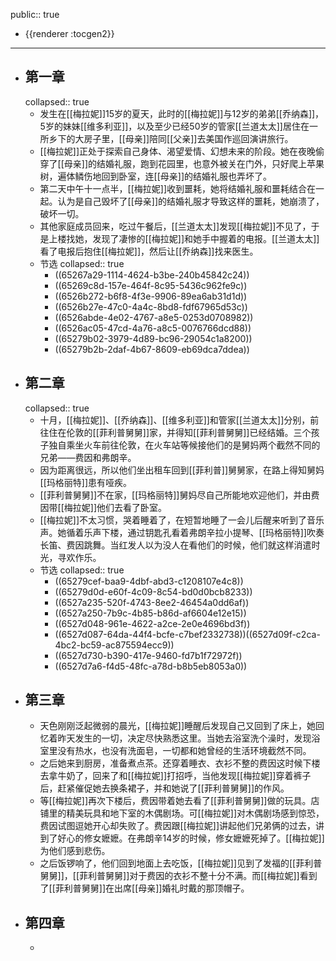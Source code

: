 public:: true

- {{renderer :tocgen2}}
- ---
- ## 第一章
  collapsed:: true
	- 发生在[[梅拉妮]]15岁的夏天，此时的[[梅拉妮]]与12岁的弟弟[[乔纳森]]，5岁的妹妹[[维多利亚]]，以及至少已经50岁的管家[[兰道太太]]居住在一所乡下的大房子里，[[母亲]]陪同[[父亲]]去美国作巡回演讲旅行。
	- [[梅拉妮]]正处于探索自己身体、渴望爱情、幻想未来的阶段。她在夜晚偷穿了[[母亲]]的结婚礼服，跑到花园里，也意外被关在门外，只好爬上苹果树，遍体鳞伤地回到卧室，连[[母亲]]的结婚礼服也弄坏了。
	- 第二天中午十一点半，[[梅拉妮]]收到噩耗，她将结婚礼服和噩耗结合在一起。认为是自己毁坏了[[母亲]]的结婚礼服才导致这样的噩耗，她崩溃了，破坏一切。
	- 其他家庭成员回来，吃过午餐后，[[兰道太太]]发现[[梅拉妮]]不见了，于是上楼找她，发现了凄惨的[[梅拉妮]]和她手中握着的电报。[[兰道太太]]看了电报后抱住[[梅拉妮]]，然后让[[乔纳森]]找来医生。
	- 节选
	  collapsed:: true
		- ((65267a29-1114-4624-b3be-240b45842c24))
		- ((65269c8d-157e-464f-8c95-5436c962fe9c))
		- ((6526b272-b6f8-4f3e-9906-89ea6ab31d1d))
		- ((6526b27e-47c0-4a4c-8bd8-fdf67965d53c))
		- ((6526abde-4e02-4767-a8e5-0253d0708982))
		- ((6526ac05-47cd-4a76-a8c5-0076766dcd88))
		- ((65279b02-3979-4d89-bc96-29054c1a8200))
		- ((65279b2b-2daf-4b67-8609-eb69dca7ddea))
- ## 第二章
  collapsed:: true
	- 十月，[[梅拉妮]]、[[乔纳森]]、[[维多利亚]]和管家[[兰道太太]]分别，前往住在伦敦的[[菲利普舅舅]]家，并得知[[菲利普舅舅]]已经结婚。三个孩子独自乘坐火车前往伦敦，在火车站等候接他们的是舅妈两个截然不同的兄弟——费因和弗朗辛。
	- 因为距离很远，所以他们坐出租车回到[[菲利普]]舅舅家，在路上得知舅妈[[玛格丽特]]患有哑疾。
	- [[菲利普舅舅]]不在家，[[玛格丽特]]舅妈尽自己所能地欢迎他们，并由费因带[[梅拉妮]]他们去看了卧室。
	- [[梅拉妮]]不太习惯，哭着睡着了，在短暂地睡了一会儿后醒来听到了音乐声。她循着乐声下楼，通过钥匙孔看着弗朗辛拉小提琴、[[玛格丽特]]吹奏长笛、费因跳舞。当红发⼈以为没⼈在看他们的时候，他们就这样消遣时光，寻欢作乐。
	- 节选
	  collapsed:: true
		- ((65279cef-baa9-4dbf-abd3-c1208107e4c8))
		- ((65279d0d-e60f-4c09-8c54-bd0d0bcb8233))
		- ((6527a235-520f-4743-8ee2-46454a0dd6af))
		- ((6527a250-7b9c-4b85-b86d-af6604e12e15))
		- ((6527d048-961e-4622-a2ce-2e0e4696bd3f))
		- ((6527d087-64da-44f4-bcfe-c7bef2332738))((6527d09f-c2ca-4bc2-bc59-ac875594ecc9))
		- ((6527d730-b390-417e-9460-fd7b1f72972f))
		- ((6527d7a6-f4d5-48fc-a78d-b8b5eb8053a0))
- ## 第三章
	- 天色刚刚泛起微弱的晨光，[[梅拉妮]]睡醒后发现自己又回到了床上，她回忆着昨天发生的一切，决定尽快熟悉这里。当她去浴室洗个澡时，发现浴室里没有热水，也没有洗面皂，一切都和她曾经的生活环境截然不同。
	- 之后她来到厨房，准备煮点茶。还穿着睡衣、衣衫不整的费因这时候下楼去拿牛奶了，回来了和[[梅拉妮]]打招呼，当他发现[[梅拉妮]]穿着裤子后，赶紧催促她去换条裙子，并和她说了[[菲利普舅舅]]的作风。
	- 等[[梅拉妮]]再次下楼后，费因带着她去看了[[菲利普舅舅]]做的玩具。店铺里的精美玩具和地下室的木偶剧场。可[[梅拉妮]]对木偶剧场感到惊恐，费因试图逗她开心却失败了。费因跟[[梅拉妮]]讲起他们兄弟俩的过去，讲到了好心的修女嬷嬷。在弗朗辛14岁的时候，修女嬷嬷死掉了。[[梅拉妮]]为他们感到悲伤。
	- 之后饭锣响了，他们回到地面上去吃饭，[[梅拉妮]]见到了发福的[[菲利普舅舅]]，[[菲利普舅舅]]对于费因的衣衫不整十分不满。而[[梅拉妮]]看到了[[菲利普舅舅]]在出席[[母亲]]婚礼时戴的那顶帽子。
- ## 第四章
	-